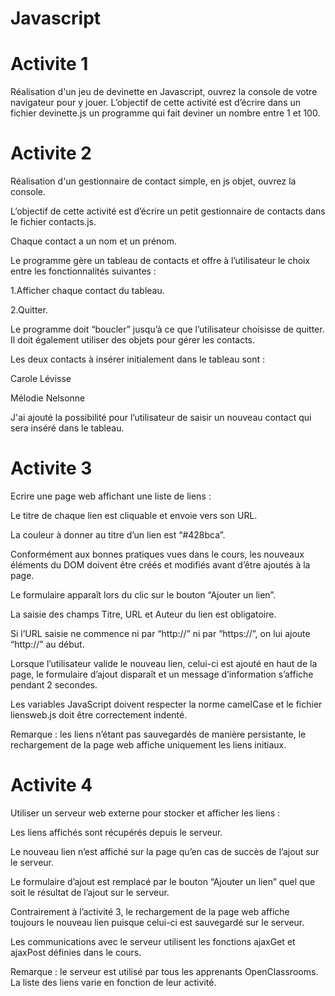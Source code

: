 # Javascript
# Activite 1
Réalisation d'un jeu de devinette en Javascript, ouvrez la console de votre navigateur pour y jouer.
L’objectif de cette activité est d’écrire dans un fichier devinette.js un programme qui fait deviner un nombre entre 1 et 100.
# Activite 2
Réalisation d'un gestionnaire de contact simple, en js objet, ouvrez la console.

L’objectif de cette activité est d’écrire un petit gestionnaire de contacts dans le fichier contacts.js.

Chaque contact a un nom et un prénom. 

Le programme gère un tableau de contacts et offre à l’utilisateur le choix entre les fonctionnalités suivantes :

1.Afficher chaque contact du tableau.

2.Quitter.

Le programme doit “boucler” jusqu’à ce que l’utilisateur choisisse de quitter. Il doit également utiliser des objets pour gérer les contacts.

Les deux contacts à insérer initialement dans le tableau sont :

Carole Lévisse

Mélodie Nelsonne

J'ai ajouté la possibilité pour l’utilisateur de saisir un nouveau contact qui sera inséré dans le tableau.
# Activite 3
Ecrire une page web affichant une liste de liens :

Le titre de chaque lien est cliquable et envoie vers son URL.

La couleur à donner au titre d’un lien est “#428bca”.

Conformément aux bonnes pratiques vues dans le cours, les nouveaux éléments du DOM doivent être créés et modifiés avant d’être ajoutés à la page.

Le formulaire apparaît lors du clic sur le bouton “Ajouter un lien”.

La saisie des champs Titre, URL et Auteur du lien est obligatoire.

Si l’URL saisie ne commence ni par “http://” ni par “https://”, on lui ajoute “http://” au début.

Lorsque l’utilisateur valide le nouveau lien, celui-ci est ajouté en haut de la page, le formulaire d’ajout disparaît et un message d’information s’affiche pendant 2 secondes.

Les variables JavaScript doivent respecter la norme camelCase et le fichier liensweb.js doit être correctement indenté.

Remarque : les liens n’étant pas sauvegardés de manière persistante, le rechargement de la page web affiche uniquement les liens initiaux.
# Activite 4
Utiliser un serveur web externe pour stocker et afficher les liens :

Les liens affichés sont récupérés depuis le serveur.

Le nouveau lien n’est affiché sur la page qu’en cas de succès de l’ajout sur le serveur.

Le formulaire d’ajout est remplacé par le bouton “Ajouter un lien” quel que soit le résultat de l’ajout sur le serveur.

Contrairement à l’activité 3, le rechargement de la page web affiche toujours le nouveau lien puisque celui-ci est sauvegardé sur le serveur.

Les communications avec le serveur utilisent les fonctions ajaxGet et ajaxPost définies dans le cours.

Remarque : le serveur est utilisé par tous les apprenants OpenClassrooms. La liste des liens varie en fonction de leur activité.




